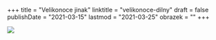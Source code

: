 +++
title = "Velikonoce jinak"
linktitle = "velikonoce-dilny"
draft = false
publishDate = "2021-03-15"
lastmod = "2021-03-25"
obrazek = ""
+++

![](</assets/media/velikonoce_top(1).jpg>)
